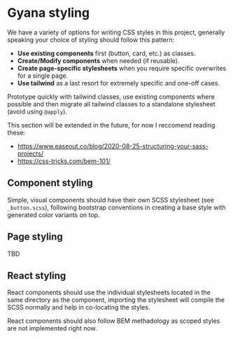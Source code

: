 # Gyana styling

We have a variety of options for writing CSS styles in this project, generally speaking your choice
of styling should follow this pattern:

- **Use existing components** first (button, card, etc.) as classes.
- **Create/Modify components** when needed (if reusable).
- **Create page-specific stylesheets** when you require specific overwrites for a single page.
- **Use tailwind** as a last resort for extremely specific and one-off cases.

Prototype quickly with tailwind classes, use existing components where possible and then migrate all
tailwind classes to a standalone stylesheet (avoid using `@apply`).

This section will be extended in the future, for now I reccomend reading these:

- <https://www.easeout.co/blog/2020-08-25-structuring-your-sass-projects/>
- <https://css-tricks.com/bem-101/>

## Component styling

Simple, visual components should have their own SCSS stylesheet (see `_button.scss`), following
bootstrap conventions in creating a base style with generated color variants on top.

## Page styling

TBD

## React styling

React components should use the individual stylesheets located in the same directory as the
component, importing the stylesheet will compile the SCSS normally and help in co-locating the
styles.

React components should also follow BEM methadology as scoped styles are not implemented right now.
